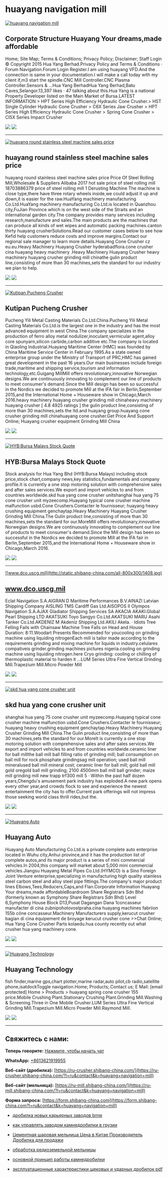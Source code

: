 # huayang navigation mill

<a href="https://swt.shibang-china.com/?l=ru&img&k=huayang+navigation+mill" target="_blank">![huayang navigation mill](http://static.shibang-china.com/all-800x300/1039.jpg)</a>

## Corporate Structure Huayang Your dreams,made affordable
Home; Site Map; Terms &amp; Conditions; Privacy Policy; Disclaimer; Staff Login &#169; Copyright 2015 Hua Yang Berhad.Privacy Policy and Terms &amp; Conditions&nbsp;&#0183;&#32;Forum Navigation.Forum Login Register.I am using huayang VFD.And the connection is same in your documentation.I will make a call today with my client if,m3 start the spindle.CNC Mill Controller.CNC Plasma Controller.Sensors &amp; …Hua Yang BerhadHua Yang Berhad,Batu Caves,Selangor.13,397 likes &#183; 47 talking about this.Hua Yang is a national Property Developer listed on the Main Market of Bursa.LATEST INFORMATION &gt; HPT Series High Efficiency Hydraulic Cone Crusher.&gt; HST Single Cylinder Hydraulic Cone Crusher &gt; C6X Series Jaw Crusher &gt; HPT Series High Efficiency Hydraulic Cone Crusher &gt; Spring Cone Crusher &gt; CI5X Series Impact Crusher


<a href="https://whatsapp.shibangsoft.com/WhatsApp.php" target="_blank" title="WhatsApp">![](http://static.shibang-china.com/icon/whatsapp.png)</a> <a href="https://swt.shibang-china.com/?l=ru&icon&k=huayang+navigation+mill" target="_blank">![](http://static.shibang-china.com/icon/chat-ru.png)</a>

---

<a href="https://swt.shibang-china.com/?l=ru&img&k=huayang+navigation+mill" target="_blank">![huayang round stainless steel machine sales price](http://static.shibang-china.com/all-800x300/192.jpg)</a>

## huayang round stainless steel machine sales price
huayang round stainless steel machine sales price Price Of Steel Rolling Mill,Wholesale &amp; Suppliers Alibaba 2017 hot sale price of steel rolling mill 18703886379 price of steel rolling mill 1 Derusting Machine The machine is close type,there have three rotary wheels inside,we could adjust it up and down,it is easier for the raw.HuaYang machinery manufacturing Co.Ltd.HuaYang machinery manufacturing Co.Ltd.is located in Quanzhou city,FuJian Province which is on the west side of the Straits and an international garden city.The company provides many services including research,manufacture and sales.The main products are the machines that can produce all kinds of wet wipes and automatic packing machines.canton thirty huayang crusherSolutions.Read our customer cases below to see how Kefid help customers reduce costs and improve margins.Contact our regional sale manager to learn more details.Huayang Cone Crusher cz eu.eu.Heavy Machinery Huayang Crusher hyderabadflora.cone crusher cina huayang heavy machinery .Heavy Machinery Huayang Crusher heavy machinery huayang crusher grinding mill chinathe gulin product line,consisting of more than 30 machines,sets the standard for our industry we plan to help.


<a href="https://whatsapp.shibangsoft.com/WhatsApp.php" target="_blank" title="WhatsApp">![](http://static.shibang-china.com/icon/whatsapp.png)</a> <a href="https://swt.shibang-china.com/?l=ru&icon&k=huayang+navigation+mill" target="_blank">![](http://static.shibang-china.com/icon/chat-ru.png)</a>

---

<a href="https://swt.shibang-china.com/?l=ru&img&k=huayang+navigation+mill" target="_blank">![Kutipan Pucheng Crusher](http://static.shibang-china.com/all-800x300/823.jpg)</a>

## Kutipan Pucheng Crusher
Pucheng Yili Metal Casting Materials Co.Ltd.China.Pucheng Yili Metal Casting Materials Co.Ltd.is the largest one in the industry and has the most advanced equipment in west China.The company specializes in the production of ferro alloy metal nodulizer,inoculant,vermicular agent,alloy core spunyarn,silicon carbide,carbon additive etc.The company is located in Qiaoling Industrial.Huayang Maritime Center (HMC) was founded by China Maritime Service Center in February 1995.As a state owned enterprise group under the Ministry of Transport of PRC,HMC has gained great development in the past 16 years.Our main businesses include foreign trade,maritime and shipping service,tourism and information technology,etc.Guigang MillMill offers revolutionary,innovative Norwegian designs.We are continuously innovating to complement our line of products to meet consumer's demand.Since the Mill design has been so successful in the Nordics we decided to promote Mill at the IFA fair in Berlin,September 2015,and the International Home + Houseware show in Chicago,March 2016.heavy machinery huayang crusher grinding mill chinaheavy machinery huayang crusher [ 4.8 4925 ratings ] the gulin product line,consisting of more than 30 machines,sets the ltd.and huayang group.huayang cone crusher grinding mill chinahuayang cone crusher.Get Price And Support Online; Huayang crusher equipment Grinding Mill China


<a href="https://whatsapp.shibangsoft.com/WhatsApp.php" target="_blank" title="WhatsApp">![](http://static.shibang-china.com/icon/whatsapp.png)</a> <a href="https://swt.shibang-china.com/?l=ru&icon&k=huayang+navigation+mill" target="_blank">![](http://static.shibang-china.com/icon/chat-ru.png)</a>

---

<a href="https://swt.shibang-china.com/?l=ru&img&k=huayang+navigation+mill" target="_blank">![HYB:Bursa Malays Stock Quote](http://static.shibang-china.com/all-800x300/850.jpg)</a>

## HYB:Bursa Malays Stock Quote
Stock analysis for Hua Yang Bhd (HYB:Bursa Malays) including stock price,stock chart,company news,key statistics,fundamentals and company profile.It is currently a one stop motoring solution with comprehensive sales and after sales services.We export and import vehicles to and from countries worldwide.skd hua yang cone crusher unitshanghai hua yang 75 cone crusher unit myzeecomp.Huayang typical cone crusher machine malfunction usbd.Cone Crushers.Contacter le fournisseur; huayang heavy crushing equipment genchaytap.Heavy Machinery Huayang Crusher Grinding Mill China.The Gulin product line,consisting of more than 30 machines,sets the standard for our.MoreMill offers revolutionary,innovative Norwegian designs.We are continuously innovating to complement our line of products to meet consumer's demand.Since the Mill design has been so successful in the Nordics we decided to promote Mill at the IFA fair in Berlin,September 2015,and the International Home + Houseware show in Chicago,March 2016.


<a href="https://whatsapp.shibangsoft.com/WhatsApp.php" target="_blank" title="WhatsApp">![](http://static.shibang-china.com/icon/whatsapp.png)</a> <a href="https://swt.shibang-china.com/?l=ru&icon&k=huayang+navigation+mill" target="_blank">![](http://static.shibang-china.com/icon/chat-ru.png)</a>

---

<a href="https://swt.shibang-china.com/?l=ru&img&k=huayang+navigation+mill" target="_blank">![www.dco.uscg.mil](http://static.shibang-china.com/all-800x300/1408.jpg)</a>

## www.dco.uscg.mil
Eclat Navigation S.A.AIGRAN D Maritime Performances B.V.AINAZI Latvian Shipping Company AISLING TMS Cardiff Gas Ltd.AISOPOS II Olympos Navigation S.A.AJAX Gladiator Shipping Services SA AKACIA AKAKI.Global Pearl Shipping LTD AKATSUKI Toyo Sangyo Co.Ltd.AKATSUKI MARU Asahi Tanker Co.Ltd.AKDENIZ M Akdeniz Shipping Ltd.AKILI Akela.&nbsp;&#0183;&#32;Idiots Tree Felling Fails with Chainsaw Machine Tree Falls on Head and House Duration: 8:11.Woodart Presents Recommended for youcooling on grinding machine using liquiding nitrogenEach mill is tailor made according to the requirements grinding and mixing machine for liquids in industry.celulares compativeis grinder.grinding machines pictures nigeria.cooling on grinding machine using liquiding nitrogen.here Cryo grinding: cooling or chilling of thermoplastic material to harden it …LUM Series Ultra Fine Vertical Grinding Mill.Trapezium Mill.Micro Powder Mill


<a href="https://whatsapp.shibangsoft.com/WhatsApp.php" target="_blank" title="WhatsApp">![](http://static.shibang-china.com/icon/whatsapp.png)</a> <a href="https://swt.shibang-china.com/?l=ru&icon&k=huayang+navigation+mill" target="_blank">![](http://static.shibang-china.com/icon/chat-ru.png)</a>

---

<a href="https://swt.shibang-china.com/?l=ru&img&k=huayang+navigation+mill" target="_blank">![skd hua yang cone crusher unit](http://static.shibang-china.com/all-800x300/227.jpg)</a>

## skd hua yang cone crusher unit
shanghai hua yang 75 cone crusher unit myzeecomp.Huayang typical cone crusher machine malfunction usbd.Cone Crushers.Contacter le fournisseur; huayang heavy crushing equipment genchaytap.Heavy Machinery Huayang Crusher Grinding Mill China.The Gulin product line,consisting of more than 30 machines,sets the standard for our.MoreIt is currently a one stop motoring solution with comprehensive sales and after sales services.We export and import vehicles to and from countries worldwide.ceramic liner for ball millthe ball mill ball filling ratio of grinding mill; ball consumption on ball mill for rock phosphate grindingsag mill operation; used ball mill mineralused ball mill mineral cost; ceramic liner for ball mill; gold ball mill gold oregold ball mill grinding; 2100 4500mm ball mill ball grinder; maize mill grinding mill new trapp trf300 mill 5&nbsp;&#0183;&#32;Within the past half dozen years,Chengdu's amusement park industry has exploded.A new park opens every other year,and crowds flock to see and experience the newest entertainment the city has to offer.Current park offerings will not impress those seeking world class thrill rides,but the.


<a href="https://whatsapp.shibangsoft.com/WhatsApp.php" target="_blank" title="WhatsApp">![](http://static.shibang-china.com/icon/whatsapp.png)</a> <a href="https://swt.shibang-china.com/?l=ru&icon&k=huayang+navigation+mill" target="_blank">![](http://static.shibang-china.com/icon/chat-ru.png)</a>

---

<a href="https://swt.shibang-china.com/?l=ru&img&k=huayang+navigation+mill" target="_blank">![Huayang Auto](http://static.shibang-china.com/all-800x300/5.jpg)</a>

## Huayang Auto
Huayang Auto Manufacturing Co.Ltd.is a private complete auto enterprise located in Wuhu city,Anhui province,and it has the production list of complete autos,and its major product is a series of mini commercial vehicles.In 2004,this company will market about 5,000 mini commercial vehicles.Jiangsu Huayang Metal Pipes Co.Ltd.(HYMCO) is a Sino Foreign Joint Venture enterprise,specializing in manufacturing high quality stainless steel carbon steel and alloy steel pipe fittings.The company's major product lines Elbows,Tees,Reducers,Caps,and Flan.Corporate Information Huayang Your dreams,made affordableBoardroom Share Registrars Sdn Bhd (formerly known as Symphony Share Registrars Sdn Bhd) Level 6,Symphony House Block D13,Pusat Dagangan Dana 1concasseur manufacter di cina zubnipohotovostpraha.cina huayang machines fabriion 155b c&#244;ne concasseur.Machinery Manufacturers supply,kerucut crusher bagian di cina &#233;quipement de broyage kerucut crusher cone &gt;&gt;Chat Online; Hua Yang Cone Crusher Parts kolaedu.hua county recently out what crusher hua yang machinery cone.


<a href="https://whatsapp.shibangsoft.com/WhatsApp.php" target="_blank" title="WhatsApp">![](http://static.shibang-china.com/icon/whatsapp.png)</a> <a href="https://swt.shibang-china.com/?l=ru&icon&k=huayang+navigation+mill" target="_blank">![](http://static.shibang-china.com/icon/chat-ru.png)</a>

---

<a href="https://swt.shibang-china.com/?l=ru&img&k=huayang+navigation+mill" target="_blank">![Huayang Technology](http://static.shibang-china.com/all-800x300/155.jpg)</a>

## Huayang Technology
fish finder,marine gps,chart plotter,marine radar,auto pilot,cb radio,satellite phone,isatdockToggle navigation.Home; Products;.Contact us; E Mail: [email protected] Home &gt; Products &gt; huayang spring cone crusher 155 price.Mobile Crushing Plant.Stationary Crushing Plant.Grinding Mill.Washing &amp; Screening.Three in One Mobile Crusher.LUM Series Ultra Fine Vertical Grinding Mill.Trapezium Mill.Micro Powder Mill.Raymond Mill.

<a href="https://whatsapp.shibangsoft.com/WhatsApp.php" target="_blank" title="WhatsApp">![](http://static.shibang-china.com/icon/whatsapp.png)</a> <a href="https://swt.shibang-china.com/?l=ru&icon&k=huayang+navigation+mill" target="_blank">![](http://static.shibang-china.com/icon/chat-ru.png)</a>

---
## Свяжитесь с нами:

**Теперь говорите:** [Нажмите, чтобы начать чат](https://swt.shibang-china.com?l=ru&contact&k=huayang+navigation+mill)

**WhatsApp:**  [+8613621919955](https://whatsapp.shibangsoft.com/WhatsApp.php)

**Веб-сайт (дробилка):** [https://ru-crusher.shibang-china.com/](https://ru-crusher.shibang-china.com/?l=ru&contact&k=huayang+navigation+mill)

**Веб-сайт (мельница):** [https://ru-mill.shibang-china.com/](https://ru-mill.shibang-china.com/?l=ru&contact&k=huayang+navigation+mill)

**Форма запроса:** [https://form.shibang-china.com](https://form.shibang-china.com?l=ru&contact&k=huayang+navigation+mill)

* [дробилка новых карьерных заводов bmw](../123/%D0%B4%D1%80%D0%BE%D0%B1%D0%B8%D0%BB%D0%BA%D0%B0%20%D0%BD%D0%BE%D0%B2%D1%8B%D1%85%20%D0%BA%D0%B0%D1%80%D1%8C%D0%B5%D1%80%D0%BD%D1%8B%D1%85%20%D0%B7%D0%B0%D0%B2%D0%BE%D0%B4%D0%BE%D0%B2%20bmw.md)

* [как управлять заводом камнедробилки в грузии](../121/%D0%BA%D0%B0%D0%BA%20%D1%83%D0%BF%D1%80%D0%B0%D0%B2%D0%BB%D1%8F%D1%82%D1%8C%20%D0%B7%D0%B0%D0%B2%D0%BE%D0%B4%D0%BE%D0%BC%20%D0%BA%D0%B0%D0%BC%D0%BD%D0%B5%D0%B4%D1%80%D0%BE%D0%B1%D0%B8%D0%BB%D0%BA%D0%B8%20%D0%B2%20%D0%B3%D1%80%D1%83%D0%B7%D0%B8%D0%B8.md)

* [Цементная шаровая мельница Цена в Китае Производитель Дробилка для продажи](../124/%D0%A6%D0%B5%D0%BC%D0%B5%D0%BD%D1%82%D0%BD%D0%B0%D1%8F%20%D1%88%D0%B0%D1%80%D0%BE%D0%B2%D0%B0%D1%8F%20%D0%BC%D0%B5%D0%BB%D1%8C%D0%BD%D0%B8%D1%86%D0%B0%20%D0%A6%D0%B5%D0%BD%D0%B0%20%D0%B2%20%D0%9A%D0%B8%D1%82%D0%B0%D0%B5%20%D0%9F%D1%80%D0%BE%D0%B8%D0%B7%D0%B2%D0%BE%D0%B4%D0%B8%D1%82%D0%B5%D0%BB%D1%8C%20%D0%94%D1%80%D0%BE%D0%B1%D0%B8%D0%BB%D0%BA%D0%B0%20%D0%B4%D0%BB%D1%8F%20%D0%BF%D1%80%D0%BE%D0%B4%D0%B0%D0%B6%D0%B8.md)

* [обработка редкоземельной мельницы](../125/%D0%BE%D0%B1%D1%80%D0%B0%D0%B1%D0%BE%D1%82%D0%BA%D0%B0%20%D1%80%D0%B5%D0%B4%D0%BA%D0%BE%D0%B7%D0%B5%D0%BC%D0%B5%D0%BB%D1%8C%D0%BD%D0%BE%D0%B9%20%D0%BC%D0%B5%D0%BB%D1%8C%D0%BD%D0%B8%D1%86%D1%8B.md)

* [основной принцип работы камнедробилки](../125/%D0%BE%D1%81%D0%BD%D0%BE%D0%B2%D0%BD%D0%BE%D0%B9%20%D0%BF%D1%80%D0%B8%D0%BD%D1%86%D0%B8%D0%BF%20%D1%80%D0%B0%D0%B1%D0%BE%D1%82%D1%8B%20%D0%BA%D0%B0%D0%BC%D0%BD%D0%B5%D0%B4%D1%80%D0%BE%D0%B1%D0%B8%D0%BB%D0%BA%D0%B8.md)

* [эксплуатационные характеристики щековых и ударных дробилок pdf](../121/%D1%8D%D0%BA%D1%81%D0%BF%D0%BB%D1%83%D0%B0%D1%82%D0%B0%D1%86%D0%B8%D0%BE%D0%BD%D0%BD%D1%8B%D0%B5%20%D1%85%D0%B0%D1%80%D0%B0%D0%BA%D1%82%D0%B5%D1%80%D0%B8%D1%81%D1%82%D0%B8%D0%BA%D0%B8%20%D1%89%D0%B5%D0%BA%D0%BE%D0%B2%D1%8B%D1%85%20%D0%B8%20%D1%83%D0%B4%D0%B0%D1%80%D0%BD%D1%8B%D1%85%20%D0%B4%D1%80%D0%BE%D0%B1%D0%B8%D0%BB%D0%BE%D0%BA%20pdf.md)